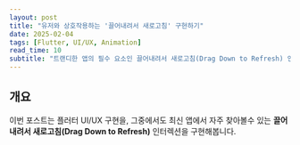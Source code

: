 ```yaml
---
layout: post
title: "유저와 상호작용하는 '끌어내려서 새로고침' 구현하기"
date: 2025-02-04
tags: [Flutter, UI/UX, Animation]
read_time: 10
subtitle: "트랜디한 앱의 필수 요소인 끌어내려서 새로고침(Drag Down to Refresh) 인터렉션을 유기적으로 구현해봅니다."
---
```


## 개요
이번 포스트는 플러터 UI/UX 구현을, 그중에서도 최신 앱에서 자주 찾아볼수 있는 **끌어내려서 새로고침(Drag Down to Refresh)** 인터렉션을 구현해봅니다.

